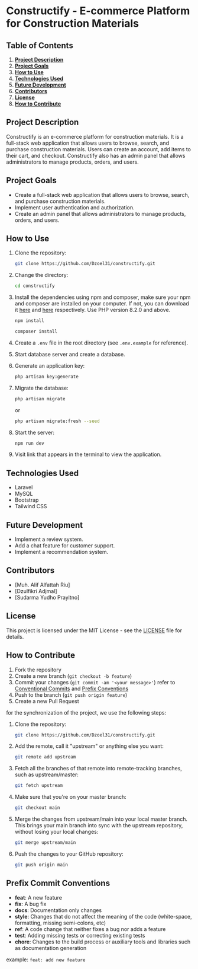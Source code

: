 # Constructify - E-commerce Platform for Construction Materials

## Table of Contents

1. **[Project Description](#project-description)**
2. **[Project Goals](#project-goals)**
3. **[How to Use](#how-to-use)**
4. **[Technologies Used](#technologies-used)**
5. **[Future Development](#future-development)**
6. **[Contributors](#contributors)**
7. **[License](#license)**
8. **[How to Contribute](#how-to-contribute)**

## Project Description

Constructify is an e-commerce platform for construction materials. It is a full-stack web application that allows users to browse, search, and purchase construction materials. Users can create an account, add items to their cart, and checkout. Constructify also has an admin panel that allows administrators to manage products, orders, and users.

## Project Goals

- Create a full-stack web application that allows users to browse, search, and purchase construction materials.
- Implement user authentication and authorization.
- Create an admin panel that allows administrators to manage products, orders, and users.

## How to Use

1. Clone the repository:

   ```bash
   git clone https://github.com/Dzoel31/constructify.git
    ```

2. Change the directory:

   ```bash
   cd constructify
   ```

3. Install the dependencies using npm and composer, make sure your npm and composer are installed on your computer. If not, you can download it [here](https://nodejs.org/en/download/) and [here](https://getcomposer.org/download/) respectively. Use PHP version 8.2.0 and above.

   ```bash
   npm install
   ```

   ```bash
   composer install
   ```

4. Create a `.env` file in the root directory (see `.env.example` for reference).

5. Start database server and create a database.

6. Generate an application key:

   ```bash
   php artisan key:generate
   ```

7. Migrate the database:

   ```bash
   php artisan migrate
   ```

   or

   ```bash
   php artisan migrate:fresh --seed
   ```

8. Start the server:

   ```bash
   npm run dev
   ```

9. Visit link that appears in the terminal to view the application.

## Technologies Used

- Laravel
- MySQL
- Bootstrap
- Tailwind CSS

## Future Development

- Implement a review system.
- Add a chat feature for customer support.
- Implement a recommendation system.

## Contributors

- [Muh. Alif Alfattah Riu]
- [Dzulfikri Adjmal]
- [Sudarma Yudho Prayitno]

## License

This project is licensed under the MIT License - see the [LICENSE](LICENSE) file for details.

## How to Contribute

1. Fork the repository
2. Create a new branch (`git checkout -b feature`)
3. Commit your changes (`git commit -am '<your message>'`) refer to [Conventional Commits](https://www.conventionalcommits.org/en/v1.0.0/) and [Prefix Conventions](#prefix-commit-conventions)
4. Push to the branch (`git push origin feature`)
5. Create a new Pull Request

for the synchronization of the project, we use the following steps:

1. Clone the repository:

   ```bash
   git clone https://github.com/Dzoel31/constructify.git
    ```

2. Add the remote, call it "upstream" or anything else you want:

   ```bash
   git remote add upstream
    ```

3. Fetch all the branches of that remote into remote-tracking branches, such as upstream/master:

   ```bash
   git fetch upstream
    ```

4. Make sure that you're on your master branch:

   ```bash
   git checkout main
    ```

5. Merge the changes from upstream/main into your local master branch. This brings your main branch into sync with the upstream repository, without losing your local changes:

    ```bash
    git merge upstream/main
     ```

6. Push the changes to your GitHub repository:

    ```bash
    git push origin main
    ```

## Prefix Commit Conventions

- **feat**: A new feature
- **fix**: A bug fix
- **docs**: Documentation only changes
- **style**: Changes that do not affect the meaning of the code (white-space, formatting, missing semi-colons, etc)
- **ref**: A code change that neither fixes a bug nor adds a feature
- **test**: Adding missing tests or correcting existing tests
- **chore**: Changes to the build process or auxiliary tools and libraries such as documentation generation

example: `feat: add new feature`
